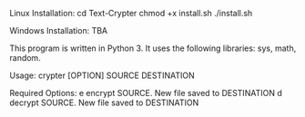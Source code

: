 Linux Installation:
  cd Text-Crypter
  chmod +x install.sh
  ./install.sh
  
Windows Installation: TBA

This program is written in Python 3.
It uses the following libraries: sys, math, random.

Usage: crypter [OPTION] SOURCE DESTINATION

Required Options:
  e   encrypt SOURCE. New file saved to DESTINATION
  d   decrypt SOURCE. New file saved to DESTINATION
